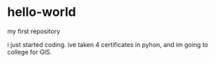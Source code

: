# hello-world
my first repository 

i just started coding. ive taken 4 certificates in pyhon, and im going to college for GIS.
